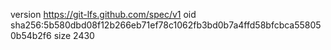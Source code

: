 version https://git-lfs.github.com/spec/v1
oid sha256:5b580dbd08f12b266eb71ef78c1062fb3bd0b7a4ffd58bfcbca558050b54b2f6
size 2430
